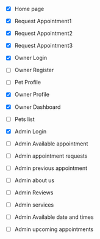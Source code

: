 - [x] Home page
- [x] Request Appointment1
- [x] Request Appointment2
- [x] Request Appointment3
- [X] Owner Login
- [ ] Owner Register
- [ ] Pet Profile
- [x] Owner Profile
- [x] Owner Dashboard
- [ ] Pets list
- [x] Admin Login
- [ ] Admin Available appointment
- [ ] Admin appointment requests
- [ ] Admin previous appointment
- [ ] Admin about us
- [ ] Admin Reviews
- [ ] Admin services
- [ ] Admin Available date and times
- [ ] Admin upcoming appointments



